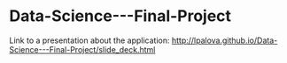 # Data-Science---Final-Project

Link to a presentation about the application: http://lpalova.github.io/Data-Science---Final-Project/slide_deck.html
